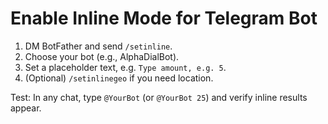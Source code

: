 # Enable Inline Mode for Telegram Bot

1. DM BotFather and send `/setinline`.
2. Choose your bot (e.g., AlphaDialBot).
3. Set a placeholder text, e.g. `Type amount, e.g. 5`.
4. (Optional) `/setinlinegeo` if you need location.

Test: In any chat, type `@YourBot` (or `@YourBot 25`) and verify inline results appear.
